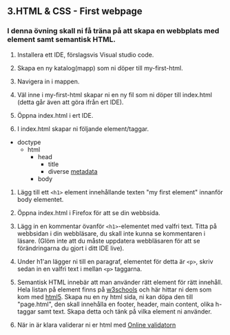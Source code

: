 ## 3.HTML & CSS - First webpage

### I denna övning skall ni få träna på att skapa en webbplats med element samt semantisk HTML.

1. Installera ett IDE, förslagsvis Visual studio code.

1. Skapa en ny katalog(mapp) som ni döper till my-first-html.

1. Navigera in i mappen.

1. Väl inne i my-first-html skapar ni en ny fil som ni döper till index.html (detta går även att göra ifrån ert IDE).

1. Öppna index.html i ert IDE.

1. I index.html skapar ni följande element/taggar.

* doctype
  * html
    * head
      * title
      * diverse [metadata](https://www.w3schools.com/tags/tag_meta.asp)
    * body

1. Lägg till ett ```<h1>``` element innehållande texten "my first element" innanför body elementet.

1. Öppna index.html i Firefox för att se din webbsida.

1. Lägg in en kommentar övanför ```<h1>```-elementet med valfri text. Titta på webbsidan i din webbläsare, du skall inte kunna se kommentaren i läsare. (Glöm inte att du måste uppdatera webbläsaren för att se förändringarna du gjort i ditt IDE live).

1. Under h1'an lägger ni till en paragraf, elementet för detta är ```<p>```, skriv sedan in en valfri text i mellan ```<p>``` taggarna.

1. Semantisk HTML innebär att man använder rätt element för rätt innehåll. Hela listan på element finns på [w3schools](https://developer.mozilla.org/en-US/docs/Web/HTML/Element) och här hittar ni dem som kom med [html5](https://www.w3schools.com/html/html5_semantic_elements.asp). Skapa nu en ny html sida, ni kan döpa den till "page.html", den skall innehålla en footer, header, main content, olika h-taggar samt text. Skapa detta och tänk på vilka element ni använder.

1. När in är klara validerar ni er html med [Online validatorn](https://validator.w3.org/)






